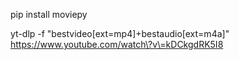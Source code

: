 pip install moviepy

yt-dlp -f "bestvideo[ext=mp4]+bestaudio[ext=m4a]" https://www.youtube.com/watch\?v\=kDCkgdRK5I8
